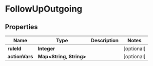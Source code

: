 

# FollowUpOutgoing


## Properties

| Name | Type | Description | Notes |
|------------ | ------------- | ------------- | -------------|
|**ruleId** | **Integer** |  |  [optional] |
|**actionVars** | **Map&lt;String, String&gt;** |  |  [optional] |




